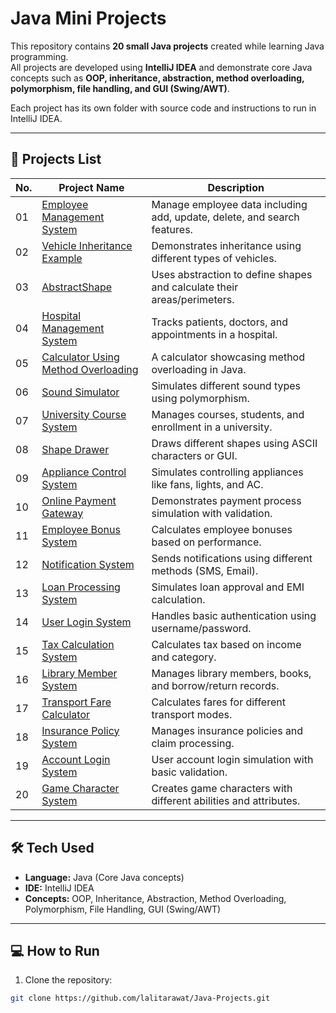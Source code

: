 # Java Mini Projects

This repository contains **20 small Java projects** created while learning Java programming.  
All projects are developed using **IntelliJ IDEA** and demonstrate core Java concepts such as **OOP, inheritance, abstraction, method overloading, polymorphism, file handling, and GUI (Swing/AWT)**.

Each project has its own folder with source code and instructions to run in IntelliJ IDEA.

---

## 📂 Projects List

| No. | Project Name | Description |
|-----|--------------|-------------|
| 01 | [Employee Management System](./EmployeeManagementSystem) | Manage employee data including add, update, delete, and search features. |
| 02 | [Vehicle Inheritance Example](./VehicleInheritance) | Demonstrates inheritance using different types of vehicles. |
| 03 | [AbstractShape](./AbstractShape) | Uses abstraction to define shapes and calculate their areas/perimeters. |
| 04 | [Hospital Management System](./HospitalManagementSystem") | Tracks patients, doctors, and appointments in a hospital. |
| 05 | [Calculator Using Method Overloading](./Calculator) | A calculator showcasing method overloading in Java. |
| 06 | [Sound Simulator](./AnimalSimulator) | Simulates different sound types using polymorphism. |
| 07 | [University Course System](./UniversityCourseSystem) | Manages courses, students, and enrollment in a university. |
| 08 | [Shape Drawer](./ShapeDrawerProject) | Draws different shapes using ASCII characters or GUI. |
| 09 | [Appliance Control System](./ApplianceControlSystem) | Simulates controlling appliances like fans, lights, and AC. |
| 10 | [Online Payment Gateway](./OnlinePaymentGateway) | Demonstrates payment process simulation with validation. |
| 11 | [Employee Bonus System](./EmployeeBonusSystem) | Calculates employee bonuses based on performance. |
| 12 | [Notification System](./NotificationSystem) | Sends notifications using different methods (SMS, Email). |
| 13 | [Loan Processing System](./LoanProcessingSystem) | Simulates loan approval and EMI calculation. |
| 14 | [User Login System](./UserLoginSystem) | Handles basic authentication using username/password. |
| 15 | [Tax Calculation System](./TaxCalculationSystem) | Calculates tax based on income and category. |
| 16 | [Library Member System](./LibraryMemberSystem) | Manages library members, books, and borrow/return records. |
| 17 | [Transport Fare Calculator](./TransportFareCalculator) | Calculates fares for different transport modes. |
| 18 | [Insurance Policy System](./InsurancePolicySystem) | Manages insurance policies and claim processing. |
| 19 | [Account Login System](./AccountLoginSystem) | User account login simulation with basic validation. |
| 20 | [Game Character System](./GameCharacterSystem) | Creates game characters with different abilities and attributes. |

---

## 🛠 Tech Used

- **Language:** Java (Core Java concepts)  
- **IDE:** IntelliJ IDEA  
- **Concepts:** OOP, Inheritance, Abstraction, Method Overloading, Polymorphism, File Handling, GUI (Swing/AWT)

---

## 💻 How to Run

1. Clone the repository:

```bash
git clone https://github.com/lalitarawat/Java-Projects.git
